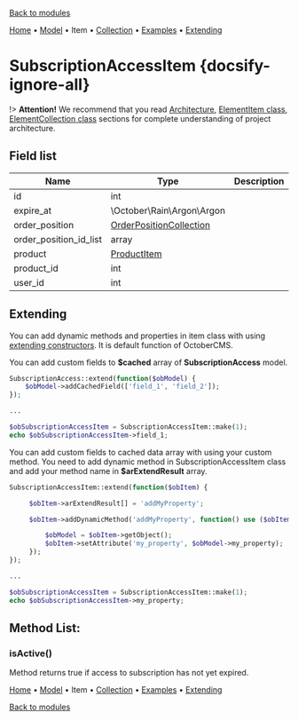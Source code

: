 [Back to modules](modules/home.md)

[Home](modules/subscription-access/home.md)
• [Model](modules/subscription-access/model/model.md)
• Item
• [Collection](modules/subscription-access/collection/collection.md)
• [Examples](modules/subscription-access/examples/examples.md)
• [Extending](modules/subscription-access/extending/extending.md)

# SubscriptionAccessItem {docsify-ignore-all}

!> **Attention!**  We recommend that you read [Architecture](architecture/architecture), [ElementItem class](architecture/item-class/item-class.md),
[ElementCollection class](architecture/collection-class/collection-class.md) sections for complete understanding of  project architecture.

## Field list

|  Name | Type | Description |
|-------|------|--------|
|id|int|
|expire_at|\October\Rain\Argon\Argon|
|order_position|[OrderPositionCollection](modules/order-position/collection/collection.md)|
|order_position_id_list|array|
|product|[ProductItem](modules/product/item/item.md)|
|product_id|int|
|user_id|int|

## Extending

You can add dynamic methods and properties in item class with using [extending constructors](http://octobercms.com/docs/services/behaviors#constructor-extension).
It is default function of OctoberCMS.

You can add custom fields to **$cached** array of **SubscriptionAccess** model.
```php
SubscriptionAccess::extend(function($obModel) {
    $obModel->addCachedField(['field_1', 'field_2']);
});

...

$obSubscriptionAccessItem = SubscriptionAccessItem::make(1);
echo $obSubscriptionAccessItem->field_1;
```

You can add custom fields to cached data array with using your custom method.
You need to add dynamic method in SubscriptionAccessItem class and add your method name in **$arExtendResult** array.
```php
SubscriptionAccessItem::extend(function($obItem) {

     $obItem->arExtendResult[] = 'addMyProperty';

     $obItem->addDynamicMethod('addMyProperty', function() use ($obItem) {

         $obModel = $obItem->getObject();
         $obItem->setAttribute('my_property', $obModel->my_property);
     });
});

...

$obSubscriptionAccessItem = SubscriptionAccessItem::make(1);
echo $obSubscriptionAccessItem->my_property;
```

## Method List:

### isActive()

Method returns true if access to subscription has not yet expired.

[Home](modules/subscription-access/home.md)
• [Model](modules/subscription-access/model/model.md)
• Item
• [Collection](modules/subscription-access/collection/collection.md)
• [Examples](modules/subscription-access/examples/examples.md)
• [Extending](modules/subscription-access/extending/extending.md)

[Back to modules](modules/home.md)

